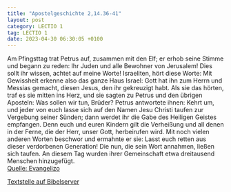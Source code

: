 ```yaml
---
title: "Apostelgeschichte 2,14.36-41"
layout: post
category: LECTIO 1
tag: LECTIO 1
date: 2023-04-30 06:30:05 +0100
---
```

Am Pfingsttag trat Petrus auf, zusammen mit den Elf; er erhob seine Stimme und begann zu reden: Ihr Juden und alle Bewohner von Jerusalem! Dies sollt ihr wissen, achtet auf meine Worte! Israeliten, hört diese Worte:
Mit Gewissheit erkenne also das ganze Haus Israel: Gott hat ihn zum Herrn und Messias gemacht, diesen Jesus, den ihr gekreuzigt habt.<!--more-->
Als sie das hörten, traf es sie mitten ins Herz, und sie sagten zu Petrus und den übrigen Aposteln: Was sollen wir tun, Brüder?
Petrus antwortete ihnen: Kehrt um, und jeder von euch lasse sich auf den Namen Jesu Christi taufen zur Vergebung seiner Sünden; dann werdet ihr die Gabe des Heiligen Geistes empfangen.
Denn euch und euren Kindern gilt die Verheißung und all denen in der Ferne, die der Herr, unser Gott, herbeirufen wird.
Mit noch vielen anderen Worten beschwor und ermahnte er sie: Lasst euch retten aus dieser verdorbenen Generation!
Die nun, die sein Wort annahmen, ließen sich taufen. An diesem Tag wurden ihrer Gemeinschaft etwa dreitausend Menschen hinzugefügt.<br>
[Quelle: Evangelizo](https://evangeliumtagfuertag.org/DE/gospel)

[Textstelle auf Bibelserver](https://www.bibleserver.com/EU/Apostelgeschichte2,14.36-41)
